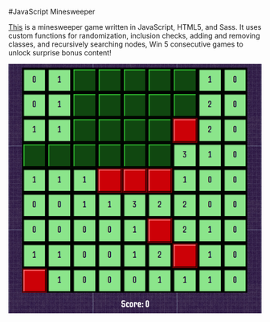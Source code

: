 #JavaScript Minesweeper

<a href="http://adrianaalter.github.io/JSMinesweeper/">This</a> is a minesweeper game written in JavaScript, HTML5, and Sass.  It uses custom functions for randomization, inclusion checks, adding and removing classes, and recursively searching nodes,  Win 5 consecutive games to unlock surprise bonus content!

<a href="http://adrianaalter.github.io/JSMinesweeper/"><img src="images/screenshot.png"></img></a>
